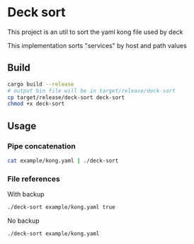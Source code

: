 # Deck sort
This project is an util to sort the yaml kong file used by deck

This implementation sorts "services" by host and path values

## Build
```bash
cargo build --release
# output bin file will be in target/release/deck-sort
cp target/release/deck-sort deck-sort
chmod +x deck-sort
```

## Usage

### Pipe concatenation
```bash
cat example/kong.yaml | ./deck-sort
```
### File references
With backup
```bash
./deck-sort example/kong.yaml true
```
No backup
```bash
./deck-sort example/kong.yaml
```
